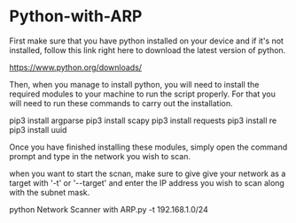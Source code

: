 # Python-with-ARP

First make sure that you have python installed on your device and if it's not installed, follow this link right here to download the latest version of python.

https://www.python.org/downloads/

Then, when you manage to install python, you will need to install the required modules to your machine to run the script properly.
For that you will need to run these commands to carry out the installation.

pip3 install argparse
pip3 install scapy
pip3 install requests
pip3 install re
pip3 install uuid


Once you have finished installing these modules, simply open the command prompt and type in the network you wish to scan.

when you want to start the scnan, make sure to give give your network as a target with '-t' or '--target' and enter the IP address you wish to scan along with the subnet mask.

python Network Scanner with ARP.py -t 192.168.1.0/24




